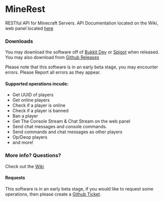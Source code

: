 MineRest
========

RESTful API for Minecraft Servers. API Documentation located on the Wiki, web panel located [here](https://github.com/Rmarmorstein/MineRest-Web)

### Downloads
You may download the software off of [Bukkit Dev](http://dev.bukkit.org) or [Spigot](http://spigotmc.org) when released. You may also
download from [Github Releases](https://github.com/Rmarmorstein/MineRest/releases)

Please note that this software is in an early beta stage, you may encounter errors. Please Report all errors as they appear.

#### Supported operations incude:
* Get UUID of players
* Get online players
* Check if a player is online
* Check if a player is banned
* Ban a player
* Get The Console Stream & Chat Stream on the web panel
* Send chat messages and console commands.
* Send commands and chat messages as other players
* Op/Deop players
* and more!

### More info? Questions?
Check out the [Wiki](https://github.com/Rmarmorstein/MineRest/wiki)

#### Requests
This software is in an early beta stage, if you would like to request some operations, then please
create a [Github Ticket](https://github.com/Rmarmorstein/MineRest).
